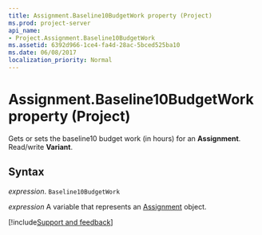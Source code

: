 ```yaml
---
title: Assignment.Baseline10BudgetWork property (Project)
ms.prod: project-server
api_name:
- Project.Assignment.Baseline10BudgetWork
ms.assetid: 6392d966-1ce4-fa4d-28ac-5bced525ba10
ms.date: 06/08/2017
localization_priority: Normal
---
```



# Assignment.Baseline10BudgetWork property (Project)

Gets or sets the baseline10 budget work (in hours) for an  **Assignment**. Read/write **Variant**.


## Syntax

_expression_. `Baseline10BudgetWork`

_expression_ A variable that represents an [Assignment](./Project.Assignment.md) object.

[!include[Support and feedback](~/includes/feedback-boilerplate.md)]